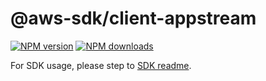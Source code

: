 # @aws-sdk/client-appstream

[![NPM version](https://img.shields.io/npm/v/@aws-sdk/client-appstream/rc.svg)](https://www.npmjs.com/package/@aws-sdk/client-appstream)
[![NPM downloads](https://img.shields.io/npm/dm/@aws-sdk/client-appstream.svg)](https://www.npmjs.com/package/@aws-sdk/client-appstream)

For SDK usage, please step to [SDK readme](https://github.com/aws/aws-sdk-js-v3).
